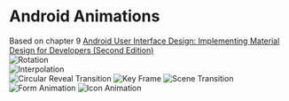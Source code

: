 # Android Animations
Based on chapter 9 [Android User Interface Design: Implementing Material Design for Developers (Second Edition)](https://www.amazon.com/Android-User-Interface-Design-Implementing-ebook/dp/B018BI07P0)
<br>
![Rotation](https://media.giphy.com/media/9u56FFUS5C9yritkNW/giphy.gif)<br>
![Interpolation](https://media.giphy.com/media/8L1KP9uebgfFHugcYh/giphy.gif)<br>
![Circular Reveal Transition](https://media.giphy.com/media/4SWpsBxx2dOr4sT4pa/giphy.gif)
![Key Frame](https://media.giphy.com/media/8P7IVzC8aJbX3RYZaK/giphy.gif)
![Scene Transition](https://media.giphy.com/media/2sZ7V05WJumbH7vkcl/giphy.gif)
![Form Animation](https://media.giphy.com/media/vRHOFkSfUI4PH648ME/giphy.gif)
![Icon Animation](https://media.giphy.com/media/1UX3DMAxgvgVhmCZXN/giphy.gif)